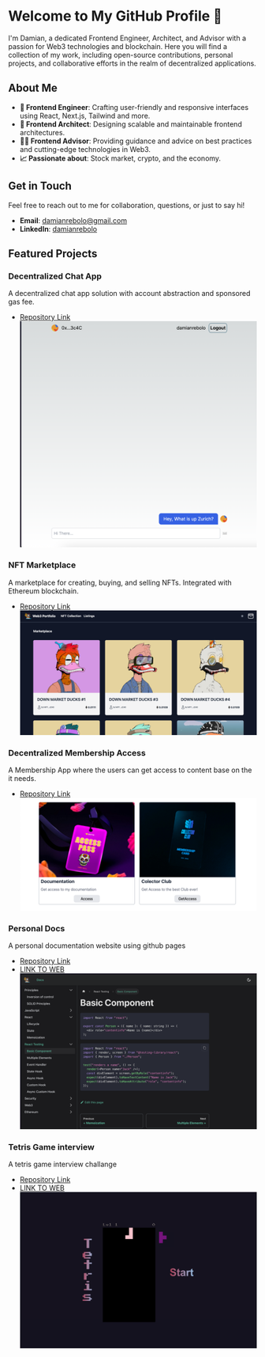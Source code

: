 # Welcome to My GitHub Profile 👋

I'm Damian, a dedicated Frontend Engineer, Architect, and Advisor with a passion for Web3 technologies and blockchain. Here you will find a collection of my work, including open-source contributions, personal projects, and collaborative efforts in the realm of decentralized applications.

## About Me

- **💼 Frontend Engineer**: Crafting user-friendly and responsive interfaces using React, Next.js, Tailwind and more.
- **🧠 Frontend Architect**: Designing scalable and maintainable frontend architectures.
- **👨‍🏫 Frontend Advisor**: Providing guidance and advice on best practices and cutting-edge technologies in Web3.
- **📈 Passionate about**: Stock market, crypto, and the economy.

## Get in Touch

Feel free to reach out to me for collaboration, questions, or just to say hi!

- **Email**: [damianrebolo@gmail.com](mailto:damianrebolo@gmail.com)
- **LinkedIn**: [damianrebolo](https://linkedin.com/in/damianrebolo)

## Featured Projects

### Decentralized Chat App

A decentralized chat app solution with account abstraction and sponsored gas fee.

- [Repository Link](https://github.com/damianrebolo/chatter)
  ![Chatter](image-4.png)

### NFT Marketplace

A marketplace for creating, buying, and selling NFTs. Integrated with Ethereum blockchain.

- [Repository Link](https://github.com/damianrebolo/web3-marketplace)
  ![NFT Marketplace](image-3.png)

### Decentralized Membership Access

A Membership App where the users can get access to content base on the it needs.

- [Repository Link](https://github.com/damianrebolo/web3-membership)
  ![alt text](image-2.png)

### Personal Docs

A personal documentation website using github pages

- [Repository Link](https://github.com/damianrebolo/my-docu)
- [LINK TO WEB](https://damianrebolo.github.io/my-docu/docs/basic-component)
  ![Personal Docs](image.png)

### Tetris Game interview

A tetris game interview challange

- [Repository Link](https://github.com/damianrebolo/tetris)
- [LINK TO WEB](https://damianrebolo.github.io/tetris)
  ![Tetris](image-1.png)
